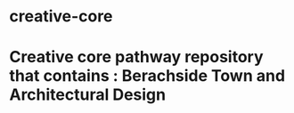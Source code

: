 # creative-core
 
# Creative core pathway repository that contains : Berachside Town and Architectural Design